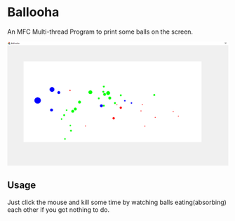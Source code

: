 # Ballooha
An MFC Multi-thread Program to print some balls on the screen.

![screenshot](https://github.com/Bobholamovic/Ballooha/blob/master/Screenshot.png)

## Usage
Just click the mouse and kill some time by watching balls eating(absorbing) each other if you got nothing to do.
